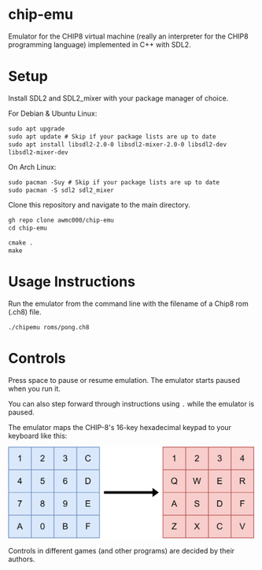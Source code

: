 # chip-emu

Emulator for the CHIP8 virtual machine (really an interpreter for
the CHIP8 programming language) implemented in C++ with SDL2.

# Setup

Install SDL2 and SDL2_mixer with your package manager of choice.

For Debian & Ubuntu Linux:
```
sudo apt upgrade
sudo apt update # Skip if your package lists are up to date
sudo apt install libsdl2-2.0-0 libsdl2-mixer-2.0-0 libsdl2-dev libsdl2-mixer-dev
```
On Arch Linux:
```
sudo pacman -Suy # Skip if your package lists are up to date
sudo pacman -S sdl2 sdl2_mixer
```

Clone this repository and navigate to the main directory.
```
gh repo clone awmc000/chip-emu
cd chip-emu
```

```
cmake .
make
```
# Usage Instructions
Run the emulator from the command line with the filename of a Chip8 rom (.ch8) file.
```
./chipemu roms/pong.ch8
```
# Controls

Press space to pause or resume emulation. The emulator starts paused when you run it.

You can also step forward through instructions using `.` while the emulator is paused.

The emulator maps the CHIP-8's 16-key hexadecimal keypad to your keyboard like this:

<img src="keypad.png" alt="drawing" width="500"/>

Controls in different games (and other programs) are decided by their authors.
